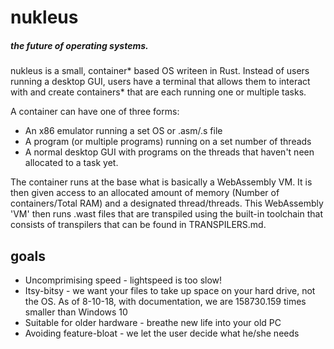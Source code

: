 # nukleus
##### the future of operating systems.

nukleus is a small, container* based OS writeen in Rust. Instead of users running a desktop GUI, users have a terminal that allows them to interact with and create containers* that are each running one or multiple tasks.

A container can have one of three forms:

 - An x86 emulator running a set OS or .asm/.s file
 - A program (or multiple programs) running on a set number of threads
 - A normal desktop GUI with programs on the threads that haven't neen allocated to a task yet.
 
The container runs at the base what is basically a WebAssembly VM. It is then given access to an allocated amount of memory (Number of containers/Total RAM) and a designated thread/threads. This WebAssembly 'VM' then runs .wast files that are transpiled using the built-in toolchain that consists of transpilers that can be found in TRANSPILERS.md.

## goals

 - Uncomprimising speed - lightspeed is too slow!
 - Itsy-bitsy - we want your files to take up space on your hard drive, not the OS. As of 8-10-18, with documentation, we are 158730.159 times smaller than Windows 10
 - Suitable for older hardware - breathe new life into your old PC
 - Avoiding feature-bloat - we let the user decide what he/she needs
